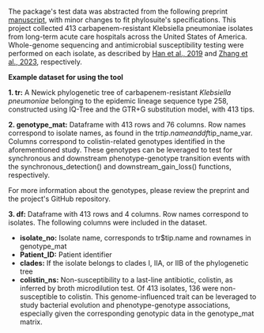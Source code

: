 The package's test data was abstracted from the following preprint [manuscript](https://doi.org/10.1101/2021.06.11.21258758), with minor changes to fit phylosuite's specifications. This project collected 413 carbapenem-resistant Klebsiella pneumoniae isolates from long-term acute care hospitals across the United States of America. Whole-genome sequencing and antimicrobial susceptibility testing were performed on each isolate, as described by [Han et al., 2019](https://doi.org/10.1128/ac.01622-19) and [Zhang et al., 2023](https://doi.org/10.1017/ice.2022.185), respectively. 

**Example dataset for using the tool**

**1. tr:** A Newick phylogenetic tree of carbapenem-resistant _Klebsiella pneumoniae_ belonging to the epidemic lineage sequence type 258, constructed using IQ-Tree and the GTR+G substitution model, with 413 tips. 

**2. genotype_mat:** Dataframe with 413 rows and 76 columns. Row names correspond to isolate names, as found in the tr$tip.name and df$tip_name_var. Columns correspond to colistin-related genotypes identified in the aforementioned study. These genotypes can be leveraged to test for synchronous and downstream phenotype-genotype transition events with the synchronous_detection() and downstream_gain_loss() functions, respectively. 

For more information about the genotypes, please review the preprint and the project's GitHub repository.

**3. df:** Dataframe with 413 rows and 4 columns. Row names correspond to isolates. The following columns were included in the dataset. 
  * **isolate_no:** Isolate name, corresponds to tr$tip.name and rownames in genotype_mat
  * **Patient_ID:** Patient identifier
  * **clades:** If the isolate belongs to clades I, IIA, or IIB of the phylogenetic tree  
  * **colistin_ns:** Non-susceptibility to a last-line antibiotic, colistin, as inferred by broth microdilution test. Of 413 isolates, 136 were non-susceptible to colistin. This genome-influenced trait can be leveraged to study bacterial evolution and phenotype-genotype associations, especially given the corresponding genotypic data in the genotype_mat matrix. 

